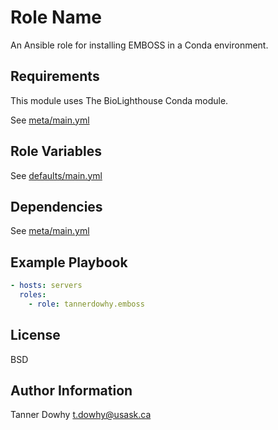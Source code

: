 Role Name
=========

An Ansible role for installing EMBOSS in a Conda environment. 

Requirements
------------

This module uses The BioLighthouse Conda module.

See [meta/main.yml](meta/main.yml)

Role Variables
--------------

See [defaults/main.yml](defaults/main.yml)

Dependencies
------------

See [meta/main.yml](meta/main.yml)

Example Playbook
----------------

```yml
- hosts: servers
  roles:
    - role: tannerdowhy.emboss
```

License
-------

BSD

Author Information
------------------

Tanner Dowhy <t.dowhy@usask.ca>
